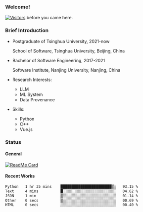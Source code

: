 ### Welcome!

[![Visitors](https://visitor-badge.laobi.icu/badge?page_id=HermitSun.HermitSun)]() before you came here.

### Brief Introduction

- Postgraduate of Tsinghua University, 2021-now
  
  School of Software, Tsinghua University, Beijing, China

- Bachelor of Software Engineering, 2017-2021
  
  Software Institute, Nanjing University, Nanjing, China

- Research Interests:
  - LLM
  - ML System
  - Data Provenance

- Skills:
  - Python
  - C++
  - Vue.js

### Status

#### General

[![ReadMe Card](https://github-readme-stats.hermitsun.vercel.app/api?username=HermitSun&count_private=true&show_icons=true)]()

#### Recent Works

<!--START_SECTION:waka-->

```txt
Python   1 hr 35 mins    ███████████████████████▒░   93.15 %
Text     4 mins          █░░░░░░░░░░░░░░░░░░░░░░░░   04.62 %
JSON     1 min           ▒░░░░░░░░░░░░░░░░░░░░░░░░   01.14 %
Other    0 secs          ▒░░░░░░░░░░░░░░░░░░░░░░░░   00.69 %
HTML     0 secs          ░░░░░░░░░░░░░░░░░░░░░░░░░   00.40 %
```

<!--END_SECTION:waka-->
